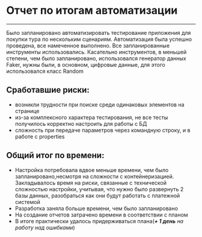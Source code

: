 # Отчет по итогам автоматизации
----
Было запланировано автоматизировать тестирование приложения для покупки тура по нескольким сценариям. Автоматизация была успешно проведена, все намеченное выполнено. Все запланированные инструменты использовались. Касательно инструментов, в меньшей степени, чем было запланировано, использовался генератор данных Faker, нужны были, в основном, цифровые данные, для этого использовался класс Random

## Сработавшие риски:
- возникли трудности при поиске среди одинаковых элементов на странице
- из-за комплексного характера тестирования, не все тесты получилось корректно настроить для работы с БД
- сложность при передаче параметров через командную строку, и в работе с properties

## Общий итог по времени:
- Настройка потребовала вдвое меньше времени, чем было запланировано,несмотря на сложности с контейнеризацией. Закладывалось время на риски, связанные с технической сложностью настройки, учитывая, что нужно было развернуть 2 базы данных, разобраться как они будут работать с платежной системой
- Разработка заняла больше времени, чем было запланировано
- На создание отчетов затрачено времени в соответствии с планом
- В итоге практически удалось придерживаться плана(***+ 1 день** на работу над ошибками*)